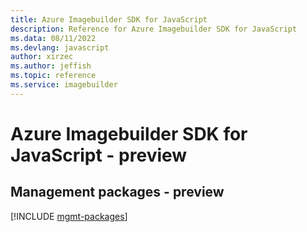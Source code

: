 ```yaml
---
title: Azure Imagebuilder SDK for JavaScript
description: Reference for Azure Imagebuilder SDK for JavaScript
ms.data: 08/11/2022
ms.devlang: javascript
author: xirzec
ms.author: jeffish
ms.topic: reference
ms.service: imagebuilder
---
```

# Azure Imagebuilder SDK for JavaScript - preview

## Management packages - preview
[!INCLUDE [mgmt-packages](imagebuilder-mgmt-index.md)]
